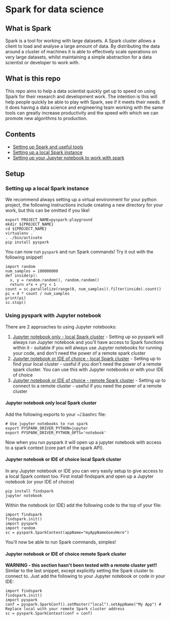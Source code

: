 # Spark for data science

## What is Spark
Spark is a tool for working with large datasets. A Spark cluster allows a client to load and analyse a large amount of data. By distributing the data around a cluster of machines it is able to effectively scale operations on very large datasets, whilst maintaining a simple abstraction for a data scientist or developer to work with.

## What is this repo
This repo aims to help a data scientist quickly get up to speed on using Spark for their research and development work. The intention is this will help people quickly be able to play with Spark, see if it meets their needs. If it does having a data science and engineering team working with the same tools can greatly increase productivity and the speed with which we can promote new algorithms to production.

## Contents
- [Setting up Spark and useful tools](#setup)
- [Setting up a local Spark instance](#setting-up-a-local-spark-instance)
- [Setting up your Jupyter notebook to work with spark](#using-pyspark-with-jupyter-notebook)

## Setup

### Setting up a local Spark instance
We recommend always setting up a virtual environment for your python project, the following instructions include creating a new directory for your work, but this can be omitted if you like!
```
export PROJECT_NAME=pyspark-playground
mkdir ${PROJECT_NAME}
cd ${PROJECT_NAME}
virtualenv .
. ./bin/activate
pip install pyspark
```

You can now run `pyspark` and run Spark commands! Try it out with the following snippet!
```
import random
num_samples = 100000000
def inside(p):     
  x, y = random.random(), random.random()
  return x*x + y*y < 1
count = sc.parallelize(range(0, num_samples)).filter(inside).count()
pi = 4 * count / num_samples
print(pi)
sc.stop()
```

### Using pyspark with Jupyter notebook
There are 2 approaches to using Jupyter notebooks:

1) [Jupyter notebook only - local Spark cluster](#jupyter-notebook-only-local-spark-cluster) - 
Setting up so pyspark will always run Jupyter notebook and you'll have access to Spark functions within it - suitable 
if you will always use Jupyter notebooks for running your code, and don't need the power of a remote spark cluster
1) [Jupyter notebook or IDE of choice - local Spark cluster](#jupyter-notebook-or-ide-of-choice-local-spark-cluster) - 
Setting up to find your local cluster - useful if you don't need the power of a remote spark cluster. You can use this 
with Jupyter notebooks or with your IDE of choice
1) [Jupyter notebook or IDE of choice - remote Spark cluster](#jupyter-notebook-or-ide-of-choice-remote-spark-cluster) - 
Setting up to connect to a remote cluster - useful if you need the power of a remote cluster

#### Jupyter notebook only local Spark cluster
Add the following exports to your ~/.bashrc file:
```
# Use jupyter notebooks to run spark
export PYSPARK_DRIVER_PYTHON=jupyter
export PYSPARK_DRIVER_PYTHON_OPTS='notebook'
```
Now when you run pyspark it will open up a jupyter notebook with access to a spark context (core part of the spark API).

#### Jupyter notebook or IDE of choice local Spark cluster
In any Jupyter notebook or IDE you can very easily setup to give access to a local Spark context too. First install
findspark and open up a Jupyter notebook (or your IDE of choice)
```
pip install findspark
jupyter notebook
```
Within the notebook (or IDE) add the following code to the top of your file:
```
import findspark
findspark.init()
import pyspark
import random
sc = pyspark.SparkContext(appName="myAppNameGoesHere")
```
You'll now be able to run Spark commands, simples!

#### Jupyter notebook or IDE of choice remote Spark cluster
**WARNING - this section hasn't been tested with a remote cluster yet!!**
Similar to the last snippet, except explicitly setting the Spark cluster to connect to. Just add the following
to your Jupyter notebook or code in your IDE:
```
import findspark
findspark.init()
import pyspark
conf = pyspark.SparkConf().setMaster("local").setAppName("My App") # Replace local with your remote Spark cluster address
sc = pyspark.SparkContext(conf = conf)
```
